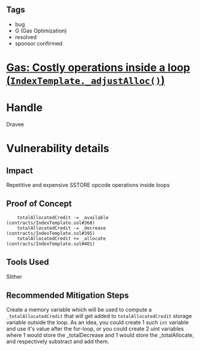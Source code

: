 ## Tags

- bug
- G (Gas Optimization)
- resolved
- sponsor confirmed

# [Gas: Costly operations inside a loop (`IndexTemplate._adjustAlloc()`)](https://github.com/code-423n4/2022-01-insure-findings/issues/69) 

# Handle

Dravee


# Vulnerability details

## Impact
Repetitive and expensive SSTORE opcode operations inside loops

## Proof of Concept
```
	totalAllocatedCredit -= _available (contracts/IndexTemplate.sol#368)
	totalAllocatedCredit -= _decrease (contracts/IndexTemplate.sol#395)
	totalAllocatedCredit += _allocate (contracts/IndexTemplate.sol#401)
```

## Tools Used
Slither

## Recommended Mitigation Steps
Create a memory variable which will be used to compute a `_totalAllocatedCredit` that will get added to `totalAllocatedCredit` storage variable outside the loop.
As an idea, you could create 1 such `int` variable and use it's value after the for-loop, or you could create 2 uint variables where 1 would store the _totalDecrease and 1 would store the _totalAllocate, and respectively substract and add them.



